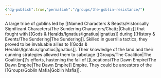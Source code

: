 ```yaml
---
{"dg-publish":true,"permalink":"/groups/the-goblin-resistance/"}
---
```


A large tribe of goblins led by [[Named Characters & Beasts/Historically Significant  Characters/The Sundering Characters/Chatiz\|Chatiz]] that fought with [[Gods & Heralds/Ignatius/Ignatius\|Ignatius]] during [[History & Events/The Sundering\|The Sundering]]. Skilled in guerrilla tactics, they proved to be invaluable allies to [[Gods & Heralds/Ignatius/Ignatius\|Ignatius]]. Their knowledge of the land and their cunning strategies allowed them to sabotage [[Groups/The Coalition\|The Coalition]]'s efforts, hastening the fall of [[Locations/The Dawn Empire/The Dawn Empire\|The Dawn Empire]] Empire. They could be ancestors of the [[Groups/Goblin Mafia\|Goblin Mafia]].
